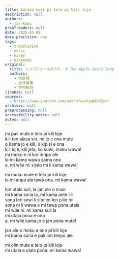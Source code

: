 ```yaml
---
title: kalama musi pi telo pi kili loje
description: null
authors:
  - jan Kapi
proofreaders: null
date: 2025-05-05
date-precision: day
tags:
  - translation
  - music
  - kirby
  - nintendo
original:
  title: リンゴジュースのうた  # The Apple Juice Song
  authors:
    - 大原萌
    - 辻林美穂
    - 中村朝羽
license: null
sources:
  - https://www.youtube.com/watch?v=etyq8D4ZycU
archives: null
preprocessing: null
accessibility-notes: null
notes: null
---
```


mi pali mute e telo pi kili loje  \
kili tan alasa sin. mi jo e ona mute  \
o kama jo e kili, o kipisi e ona  \
kili loje, kili jelo, ko suwi, moku wawa!  \
mi moku e ni lon tenpo ale  \
la mi kama wawa sama ona  \
a, mi wile ni: sijelo mi li kama wawa!

mi moku mute e telo pi kili loje  \
la mi anpa ala tawa ona. mi kama wawa!

lon utala suli, la jan ale o musi  \
mi kama sona la, mi kama ante lili  \
sona len sewi li sitelen lon pilin mi  \
sona ni li wawa e mi tawa pona utala  \
mi wile ni: mi kama suli la  \
mi utala pona e ona  \
a, mi wile kama jo e jan pona mute!

jan ale o moku e telo pi kili loje  \
mi kama sona e pali lon tenpo ale

mi olin mute e telo pi kili loje  \
mi utala e utala pona. mi kama wawa!
